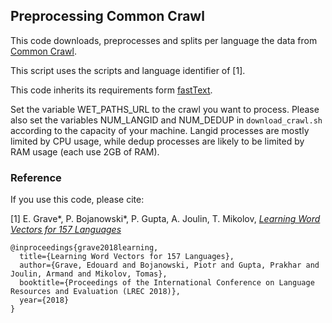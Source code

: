 ## Preprocessing Common Crawl

This code downloads, preprocesses and splits per language the data from [Common Crawl](http://commoncrawl.org/).

This script uses the scripts and language identifier of [1].

This code inherits its requirements form [fastText](https://github.com/facebookresearch/fastText).

Set the variable WET_PATHS_URL to the crawl you want to process.
Please also set the variables NUM_LANGID and NUM_DEDUP in `download_crawl.sh` according to the capacity of your machine.
Langid processes are mostly limited by CPU usage, while dedup processes are likely to be limited by RAM usage (each use 2GB of RAM).

### Reference

If you use this code, please cite:

[1] E. Grave*, P. Bojanowski*, P. Gupta, A. Joulin, T. Mikolov, [*Learning Word Vectors for 157 Languages*](https://arxiv.org/abs/1802.06893)

```
@inproceedings{grave2018learning,
  title={Learning Word Vectors for 157 Languages},
  author={Grave, Edouard and Bojanowski, Piotr and Gupta, Prakhar and Joulin, Armand and Mikolov, Tomas},
  booktitle={Proceedings of the International Conference on Language Resources and Evaluation (LREC 2018)},
  year={2018}
}
```
